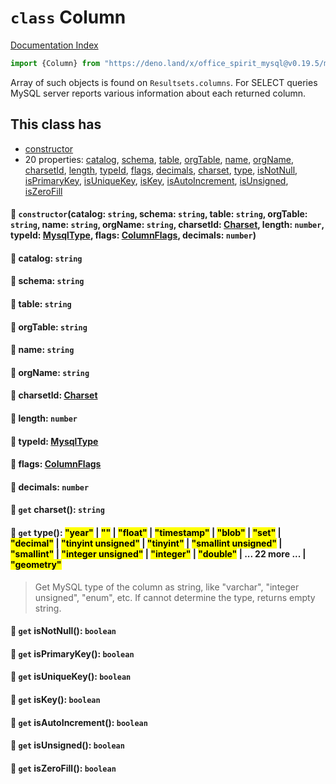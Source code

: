 # `class` Column

[Documentation Index](../README.md)

```ts
import {Column} from "https://deno.land/x/office_spirit_mysql@v0.19.5/mod.ts"
```

Array of such objects is found on `Resultsets.columns`.
For SELECT queries MySQL server reports various information about each returned column.

## This class has

- [constructor](#-constructorcatalog-string-schema-string-table-string-orgtable-string-name-string-orgname-string-charsetid-charset-length-number-typeid-mysqltype-flags-columnflags-decimals-number)
- 20 properties:
[catalog](#-catalog-string),
[schema](#-schema-string),
[table](#-table-string),
[orgTable](#-orgtable-string),
[name](#-name-string),
[orgName](#-orgname-string),
[charsetId](#-charsetid-charset),
[length](#-length-number),
[typeId](#-typeid-mysqltype),
[flags](#-flags-columnflags),
[decimals](#-decimals-number),
[charset](#-get-charset-string),
[type](#-get-type-year----float--timestamp--blob--set--decimal--tinyint-unsigned--tinyint--smallint-unsigned--smallint--integer-unsigned--integer--double---22-more---geometry),
[isNotNull](#-get-isnotnull-boolean),
[isPrimaryKey](#-get-isprimarykey-boolean),
[isUniqueKey](#-get-isuniquekey-boolean),
[isKey](#-get-iskey-boolean),
[isAutoIncrement](#-get-isautoincrement-boolean),
[isUnsigned](#-get-isunsigned-boolean),
[isZeroFill](#-get-iszerofill-boolean)


#### 🔧 `constructor`(catalog: `string`, schema: `string`, table: `string`, orgTable: `string`, name: `string`, orgName: `string`, charsetId: [Charset](../enum.Charset/README.md), length: `number`, typeId: [MysqlType](../enum.MysqlType/README.md), flags: [ColumnFlags](../enum.ColumnFlags/README.md), decimals: `number`)



#### 📄 catalog: `string`



#### 📄 schema: `string`



#### 📄 table: `string`



#### 📄 orgTable: `string`



#### 📄 name: `string`



#### 📄 orgName: `string`



#### 📄 charsetId: [Charset](../enum.Charset/README.md)



#### 📄 length: `number`



#### 📄 typeId: [MysqlType](../enum.MysqlType/README.md)



#### 📄 flags: [ColumnFlags](../enum.ColumnFlags/README.md)



#### 📄 decimals: `number`



#### 📄 `get` charset(): `string`



#### 📄 `get` type(): <mark>"year"</mark> | <mark>""</mark> | <mark>"float"</mark> | <mark>"timestamp"</mark> | <mark>"blob"</mark> | <mark>"set"</mark> | <mark>"decimal"</mark> | <mark>"tinyint unsigned"</mark> | <mark>"tinyint"</mark> | <mark>"smallint unsigned"</mark> | <mark>"smallint"</mark> | <mark>"integer unsigned"</mark> | <mark>"integer"</mark> | <mark>"double"</mark> | ... 22 more ... | <mark>"geometry"</mark>

> Get MySQL type of the column as string, like "varchar", "integer unsigned", "enum", etc.
> If cannot determine the type, returns empty string.



#### 📄 `get` isNotNull(): `boolean`



#### 📄 `get` isPrimaryKey(): `boolean`



#### 📄 `get` isUniqueKey(): `boolean`



#### 📄 `get` isKey(): `boolean`



#### 📄 `get` isAutoIncrement(): `boolean`



#### 📄 `get` isUnsigned(): `boolean`



#### 📄 `get` isZeroFill(): `boolean`



